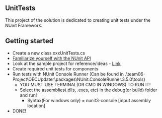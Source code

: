 UnitTests
------

This project of the solution is dedicated to creating unit tests under the NUnit Framework.


Getting started
------
- Create a new class xxxUnitTests.cs
- [Familiarize yourself with the NUnit API](https://github.com/nunit/docs/wiki)
- Look at the sample project for reference/ideas - [Link](https://github.com/nunit/nunit-csharp-samples/blob/master/)
- Create required unit tests for components
- Run tests with NUnit Console Runner (Can be found in .\team06-Project\OECUpdater\packages\NUnit.ConsoleRunner.3.5.0\tools)
  - YOU MUST USE TERMINAL(OR CMD IN WINDOWS) TO RUN IT!
  - Select the assemblies(.dlls, .exes, etc) in the debug(or build) folder and run!
    - Syntax(For windows only) = nunit3-console [input assembly location]
- DONE!
